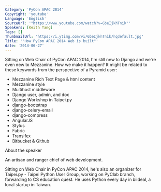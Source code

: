 ```yaml
---
Category: 'PyCon APAC 2014'
Copyright: 'youtube'
Language: 'English'
SourceUrl: '"https://www.youtube.com/watch?v=GbeIjkhTnik"'
Speakers: [Keith Yang]
Tags: []
ThumbnailUrl: 'https://i.ytimg.com/vi/GbeIjkhTnik/hqdefault.jpg'
Title: '"How PyCon APAC 2014 Web is built"'
date: '2014-06-27'
---
```

Sitting on Web Chair of PyCon APAC 2014, I'm still new to Django and we're even new to Mezzanine. How we make it happen? It might be related to these keywords from the perspective of a Pyramid user:

- Mezzanine Rich Text Page & html content
- Mezzanine style
- Multihost middleware
- Django user, admin, and doc
- Django Workshop in Taipei.py
- django-bootstrap
- django-celery-email
- django-compress 
- AngularJS 
- Stylus 
- Fabric 
- Transifex 
- Bitbucket & Github


About the speaker

An artisan and ranger chief of web development.

Sitting on Web Chair in PyCon APAC 2014, he's also an organizer for Taipei.py - Taipei Python User Group, working on PyClab branch, forwarding to CS education quest. He uses Python every day in biideal, a local startup in Taiwan.